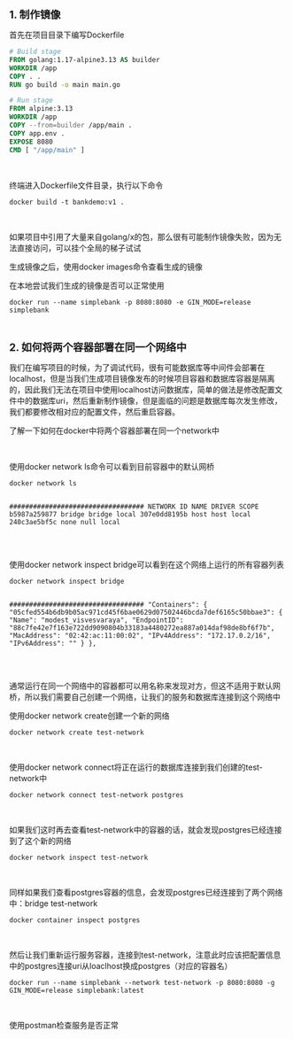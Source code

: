 <p><span style="font-size: 14pt;"><strong>1. 制作镜像</strong></span></p>
<p>首先在项目目录下编写Dockerfile</p>

```dockerfile
# Build stage
FROM golang:1.17-alpine3.13 AS builder
WORKDIR /app
COPY . .
RUN go build -o main main.go

# Run stage
FROM alpine:3.13
WORKDIR /app
COPY --from=builder /app/main .
COPY app.env .
EXPOSE 8080
CMD [ "/app/main" ]
```

<p>&nbsp;</p>
<p>终端进入Dockerfile文件目录，执行以下命令</p>
<pre class="language-bash"><code>docker build -t bankdemo:v1 .</code></pre>
<p>&nbsp;</p>
<p>如果项目中引用了大量来自golang/x的包，那么很有可能制作镜像失败，因为无法直接访问，可以挂个全局的梯子试试</p>
<p>生成镜像之后，使用docker images命令查看生成的镜像</p>
<p>在本地尝试我们生成的镜像是否可以正常使用</p>
<pre class="language-bash"><code>docker run --name simplebank -p 8080:8080 -e GIN_MODE=release simplebank</code></pre>
<p>&nbsp;</p>
<p><strong><span style="font-size: 14pt;">2. 如何将两个容器部署在同一个网络中</span></strong></p>
<p>我们在编写项目的时候，为了调试代码，很有可能数据库等中间件会部署在localhost，但是当我们生成项目镜像发布的时候项目容器和数据库容器是隔离的，因此我们无法在项目中使用localhost访问数据库，简单的做法是修改配置文件中的数据库uri，然后重新制作镜像，但是面临的问题是数据库每次发生修改，我们都要修改相对应的配置文件，然后重启容器。</p>
<p>了解一下如何在docker中将两个容器部署在同一个network中</p>
<p>&nbsp;</p>
<p>使用docker network ls命令可以看到目前容器中的默认网桥</p>
<pre class="language-bash"><code>docker network ls

##################################
NETWORK ID     NAME      DRIVER    SCOPE
b5987a259877   bridge    bridge    local
307e0dd8195b   host      host      local
240c3ae5bf5c   none      null      local</code></pre>
<p>&nbsp;</p>
<p>使用docker network inspect bridge可以看到在这个网络上运行的所有容器列表</p>
<pre class="language-bash"><code>docker network inspect bridge

##################################
        "Containers": {
            "05cfed554b6db9b05ac971cd45f6bae0629d07502446bcda7def6165c50bbae3": {
                "Name": "modest_visvesvaraya",
                "EndpointID": "88c7fe42e7f163e722dd9090804b33183a4480272ea887a014daf98de8bf6f7b",
                "MacAddress": "02:42:ac:11:00:02",
                "IPv4Address": "172.17.0.2/16",
                "IPv6Address": ""
            }
        },</code></pre>
<p>&nbsp;</p>
<p>通常运行在同一个网络中的容器都可以用名称来发现对方，但这不适用于默认网桥，所以我们需要自己创建一个网络，让我们的服务和数据库连接到这个网络中</p>
<p>使用docker network create创建一个新的网络</p>
<pre class="language-bash"><code>docker network create test-network</code></pre>
<p>&nbsp;</p>
<p>使用docker network connect将正在运行的数据库连接到我们创建的test-network中</p>
<pre class="language-bash"><code>docker network connect test-network postgres</code></pre>
<p>&nbsp;</p>
<p>如果我们这时再去查看test-network中的容器的话，就会发现postgres已经连接到了这个新的网络</p>
<pre class="language-bash"><code>docker network inspect test-network</code></pre>
<p>&nbsp;</p>
<p>同样如果我们查看postgres容器的信息，会发现postgres已经连接到了两个网络中：bridge test-network</p>
<pre class="language-bash"><code>docker container inspect postgres</code></pre>
<p>&nbsp;</p>
<p>然后让我们重新运行服务容器，连接到test-network，注意此时应该把配置信息中的postgres连接uri从loaclhost换成postgres（对应的容器名）</p>
<pre class="language-bash"><code>docker run --name simplebank --network test-network -p 8080:8080 -g GIN_MODE=release simplebank:latest</code></pre>
<p>&nbsp;</p>
<p>使用postman检查服务是否正常</p>